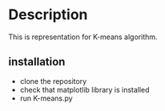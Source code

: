 # Description

This is representation for K-means algorithm.

## installation

- clone the repository
- check that matplotlib library is installed
- run K-means.py
